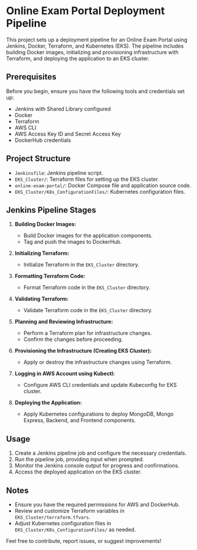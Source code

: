 # Online Exam Portal Deployment Pipeline

This project sets up a deployment pipeline for an Online Exam Portal using Jenkins, Docker, Terraform, and Kubernetes (EKS). The pipeline includes building Docker images, initializing and provisioning infrastructure with Terraform, and deploying the application to an EKS cluster.

## Prerequisites

Before you begin, ensure you have the following tools and credentials set up:

- Jenkins with Shared Library configured
- Docker
- Terraform
- AWS CLI
- AWS Access Key ID and Secret Access Key
- DockerHub credentials

## Project Structure

- `Jenkinsfile`: Jenkins pipeline script.
- `EKS_Cluster/`: Terraform files for setting up the EKS cluster.
- `online-exam-portal/`: Docker Compose file and application source code.
- `EKS_Cluster/K8s_ConfigurationFiles/`: Kubernetes configuration files.

## Jenkins Pipeline Stages

1. **Building Docker Images:**
   - Build Docker images for the application components.
   - Tag and push the images to DockerHub.

2. **Initializing Terraform:**
   - Initialize Terraform in the `EKS_Cluster` directory.

3. **Formatting Terraform Code:**
   - Format Terraform code in the `EKS_Cluster` directory.

4. **Validating Terraform:**
   - Validate Terraform code in the `EKS_Cluster` directory.

5. **Planning and Reviewing Infrastructure:**
   - Perform a Terraform plan for infrastructure changes.
   - Confirm the changes before proceeding.

6. **Provisioning the Infrastructure (Creating EKS Cluster):**
   - Apply or destroy the infrastructure changes using Terraform.

7. **Logging in AWS Account using Kubectl:**
   - Configure AWS CLI credentials and update Kubeconfig for EKS cluster.

8. **Deploying the Application:**
   - Apply Kubernetes configurations to deploy MongoDB, Mongo Express, Backend, and Frontend components.

## Usage

1. Create a Jenkins pipeline job and configure the necessary credentials.
2. Run the pipeline job, providing input when prompted.
3. Monitor the Jenkins console output for progress and confirmations.
4. Access the deployed application on the EKS cluster.

## Notes

- Ensure you have the required permissions for AWS and DockerHub.
- Review and customize Terraform variables in `EKS_Cluster/terraform.tfvars`.
- Adjust Kubernetes configuration files in `EKS_Cluster/K8s_ConfigurationFiles/` as needed.

Feel free to contribute, report issues, or suggest improvements!
